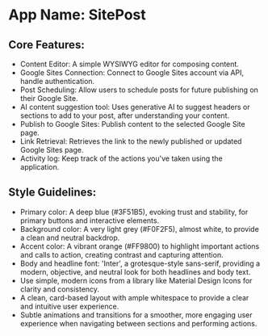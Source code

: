 # **App Name**: SitePost

## Core Features:

- Content Editor: A simple WYSIWYG editor for composing content.
- Google Sites Connection: Connect to Google Sites account via API, handle authentication.
- Post Scheduling: Allow users to schedule posts for future publishing on their Google Site.
- AI content suggestion tool: Uses generative AI to suggest headers or sections to add to your post, after understanding your content.
- Publish to Google Sites: Publish content to the selected Google Site page.
- Link Retrieval: Retrieves the link to the newly published or updated Google Sites page.
- Activity log: Keep track of the actions you've taken using the application.

## Style Guidelines:

- Primary color: A deep blue (#3F51B5), evoking trust and stability, for primary buttons and interactive elements.
- Background color: A very light grey (#F0F2F5), almost white, to provide a clean and neutral backdrop.
- Accent color: A vibrant orange (#FF9800) to highlight important actions and calls to action, creating contrast and capturing attention.
- Body and headline font: 'Inter', a grotesque-style sans-serif, providing a modern, objective, and neutral look for both headlines and body text.
- Use simple, modern icons from a library like Material Design Icons for clarity and consistency.
- A clean, card-based layout with ample whitespace to provide a clear and intuitive user experience.
- Subtle animations and transitions for a smoother, more engaging user experience when navigating between sections and performing actions.